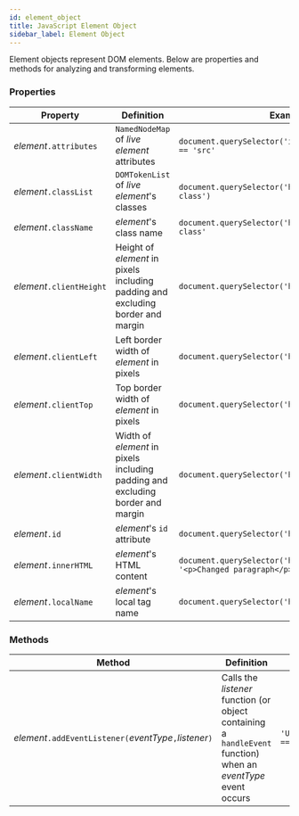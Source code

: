 ```yaml
---
id: element_object
title: JavaScript Element Object
sidebar_label: Element Object
---
```


Element objects represent DOM elements. Below are properties and methods for analyzing and transforming elements.

### Properties
Property | Definition | Example
---|---|---
_element_`.attributes` | `NamedNodeMap` of _live_ _element_ attributes | `document.querySelector('img').attributes[0].name == 'src'`
_element_`.classList` | `DOMTokenList` of _live_ _element_'s classes | `document.querySelector('h1').classList.add('new-class')`
_element_`.className` | _element_'s class name | `document.querySelector('h1').className == 'main-class'`
_element_`.clientHeight` | Height of _element_ in pixels including padding and excluding border and margin | `document.querySelector('h1').clientHeight == 36`
_element_`.clientLeft` | Left border width of _element_ in pixels | `document.querySelector('h1').clientLeft == 2`
_element_`.clientTop` | Top border width of _element_ in pixels | `document.querySelector('h1').clientTop == 1`
_element_`.clientWidth` | Width of _element_ in pixels including padding and excluding border and margin | `document.querySelector('h1').clientWidth == 200`
_element_`.id` | _element_'s `id` attribute | `document.querySelector('h1').id == 'heading-id'`
_element_`.innerHTML` | _element_'s HTML content | `document.querySelector('h1').innerHTML = '<p>Changed paragraph</p>`
_element_`.localName` | _element_'s local tag name | `document.querySelector('h1').localName == 'h1'`

### Methods
Method | Definition | Example
---|---|---
_element_`.addEventListener(`_eventType_`,`_listener_`)` | Calls the _listener_ function (or object containing a `handleEvent` function) when an _eventType_ event occurs | `'UDocs'.charAt() == 'U'`
